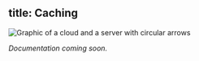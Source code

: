 title: Caching
---

<img alt="Graphic of a cloud and a server with circular arrows" src="/images/13 Cloud Synchronize.svg" class="ux-icon" />

*Documentation coming soon.*

<br /><br /><br /><br /><br /><br /><br /><br /><br /><br /><br /><br /><br /><br />